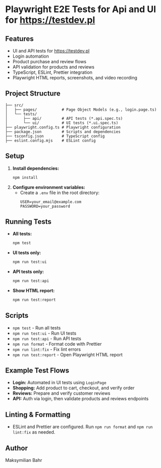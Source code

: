# Playwright E2E Tests for Api and UI for https://testdev.pl

## Features

- UI and API tests for https://testdev.pl
- Login automation
- Product purchase and review flows
- API validation for products and reviews
- TypeScript, ESLint, Prettier integration
- Playwright HTML reports, screenshots, and video recording

## Project Structure

```
├── src/
│   ├── pages/           # Page Object Models (e.g., login.page.ts)
│   └── tests/
│       ├── api/         # API tests (*.api.spec.ts)
│       └── ui/          # UI tests (*.ui.spec.ts)
├── playwright.config.ts # Playwright configuration
├── package.json         # Scripts and dependencies
├── tsconfig.json        # TypeScript config
├── eslint.config.mjs    # ESLint config
```

## Setup

1. **Install dependencies:**
   ```sh
   npm install
   ```
2. **Configure environment variables:**
   - Create a `.env` file in the root directory:
     ```env
     USER=your_email@example.com
     PASSWORD=your_password
     ```

## Running Tests

- **All tests:**
  ```sh
  npm test
  ```
- **UI tests only:**
  ```sh
  npm run test:ui
  ```
- **API tests only:**
  ```sh
  npm run test:api
  ```
- **Show HTML report:**
  ```sh
  npm run test:report
  ```

## Scripts

- `npm test` - Run all tests
- `npm run test:ui` - Run UI tests
- `npm run test:api` - Run API tests
- `npm run format` - Format code with Prettier
- `npm run lint:fix` - Fix lint errors
- `npm run test:report` - Open Playwright HTML report

## Example Test Flows

- **Login:** Automated in UI tests using `LoginPage`
- **Shopping:** Add product to cart, checkout, and verify order
- **Reviews:** Prepare and verify customer reviews
- **API:** Auth via login, then validate products and reviews endpoints

## Linting & Formatting

- ESLint and Prettier are configured. Run `npm run format` and `npm run lint:fix` as needed.

## Author

Maksymilian Bahr
